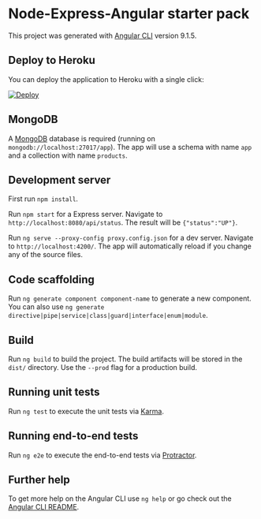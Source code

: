 # Node-Express-Angular starter pack

This project was generated with [Angular CLI](https://github.com/angular/angular-cli) version 9.1.5.

## Deploy to Heroku

You can deploy the application to Heroku with a single click:

[![Deploy](https://www.herokucdn.com/deploy/button.png)](https://heroku.com/deploy?template=https://github.com/DjihadBengati/node-express-angular)

## MongoDB 

A [MongoDB](https://docs.mongodb.com/manual/tutorial/) database is required (running on `mongodb://localhost:27017/app`).
The app will use a schema with name `app` and a collection with name `products`.

## Development server

First run `npm install`.

Run `npm start` for a Express server. Navigate to `http://localhost:8080/api/status`. The result will be `{"status":"UP"}`.
 
Run `ng serve --proxy-config proxy.config.json` for a dev server. Navigate to `http://localhost:4200/`. The app will automatically reload if you change any of the source files.

## Code scaffolding

Run `ng generate component component-name` to generate a new component. You can also use `ng generate directive|pipe|service|class|guard|interface|enum|module`.

## Build

Run `ng build` to build the project. The build artifacts will be stored in the `dist/` directory. Use the `--prod` flag for a production build.

## Running unit tests

Run `ng test` to execute the unit tests via [Karma](https://karma-runner.github.io).

## Running end-to-end tests

Run `ng e2e` to execute the end-to-end tests via [Protractor](http://www.protractortest.org/).

## Further help

To get more help on the Angular CLI use `ng help` or go check out the [Angular CLI README](https://github.com/angular/angular-cli/blob/master/README.md).
